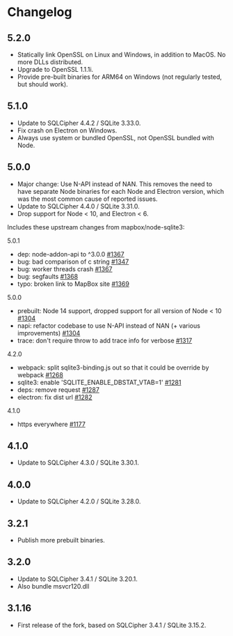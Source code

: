 # Changelog

## 5.2.0

- Statically link OpenSSL on Linux and Windows, in addition to MacOS. No more DLLs distributed.
- Upgrade to OpenSSL 1.1.1i.
- Provide pre-built binaries for ARM64 on Windows (not regularly tested, but should work).

## 5.1.0

- Update to SQLCipher 4.4.2 / SQLite 3.33.0.
- Fix crash on Electron on Windows.
- Always use system or bundled OpenSSL, not OpenSSL bundled with Node.

## 5.0.0

- Major change: Use N-API instead of NAN.
  This removes the need to have separate Node binaries for each Node and Electron version, which was the most common cause of reported issues. 
- Update to SQLCipher 4.4.0 / SQLite 3.31.0.
- Drop support for Node < 10, and Electron < 6.

Includes these upstream changes from mapbox/node-sqlite3:

5.0.1
- dep: node-addon-api to ^3.0.0 [#1367](https://github.com/mapbox/node-sqlite3/pull/1367)
- bug: bad comparison of c string [#1347](https://github.com/mapbox/node-sqlite3/pull/1347)
- bug: worker threads crash [#1367](https://github.com/mapbox/node-sqlite3/pull/1367)
- bug: segfaults [#1368](https://github.com/mapbox/node-sqlite3/pull/1368)
- typo: broken link to MapBox site [#1369](https://github.com/mapbox/node-sqlite3/pull/1369)

5.0.0
- prebuilt: Node 14 support, dropped support for all version of Node < 10 [#1304](https://github.com/mapbox/node-sqlite3/pull/1304)
- napi: refactor codebase to use N-API instead of NAN (+ various improvements) [#1304](https://github.com/mapbox/node-sqlite3/pull/1304)
- trace: don't require throw to add trace info for verbose [#1317](https://github.com/mapbox/node-sqlite3/pull/1317)

4.2.0
- webpack: split sqlite3-binding.js out so that it could be override by webpack [#1268](https://github.com/mapbox/node-sqlite3/pull/1268)
- sqlite3: enable 'SQLITE_ENABLE_DBSTAT_VTAB=1' [#1281](https://github.com/mapbox/node-sqlite3/pull/1281)
- deps: remove request [#1287](https://github.com/mapbox/node-sqlite3/pull/1287)
- electron: fix dist url [#1282](https://github.com/mapbox/node-sqlite3/pull/1282)

4.1.0
- https everywhere [#1177](https://github.com/mapbox/node-sqlite3/pull/1177)


## 4.1.0

- Update to SQLCipher 4.3.0 / SQLite 3.30.1.

## 4.0.0

- Update to SQLCipher 4.2.0 / SQLite 3.28.0.

## 3.2.1

- Publish more prebuilt binaries.

## 3.2.0

- Update to SQLCipher 3.4.1 / SQLite 3.20.1.
- Also bundle msvcr120.dll

## 3.1.16

- First release of the fork, based on SQLCipher 3.4.1 / SQLite 3.15.2.
